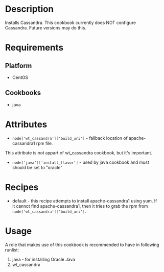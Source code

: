 Description
===========

Installs Cassandra.  This cookbook currently does NOT configure Cassandra.  Future versions may do this.

Requirements
============

Platform
--------

* CentOS

Cookbooks
---------

* java

Attributes
==========

* `node['wt_cassandra']['build_uri']` - fallback location of apache-cassandra1 rpm file.

This attribute is not appart of wt_cassandra cookbook, but it's important.

* `node['java']['install_flavor']` - used by java cookbook and must should be set to "oracle"

Recipes
=======

* default - this recipe attempts to install apache-cassandra1 using yum.  If it cannot find apache-cassandra1, then it tries to grab the rpm from `node['wt_cassandra']['build_uri']`.  

Usage
=====

A role that makes use of this cookbook is recommended to have in following runlist:

1. java - for installing Oracle Java
2. wt_cassandra
